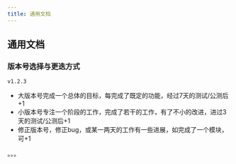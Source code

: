 ```yaml
---
title: 通用文档
---
```


## 通用文档

### 版本号选择与更迭方式
```
v1.2.3
```
- 大版本号完成一个总体的目标，每完成了既定的功能，经过7天的测试/公测后+1
- 小版本号专注一个阶段的工作，完成了若干的工作，有了不小的改进，进过3天的测试/公测后+1
- 修正版本号，修正bug，或某一两天的工作有一些进展，如完成了一个模块，可+1


。。。


